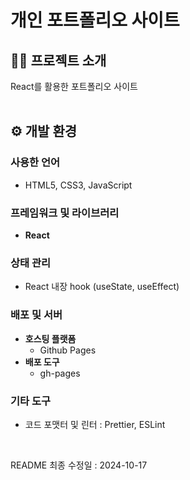 # 개인 포트폴리오 사이트


## 👩‍💻 프로젝트 소개
React를 활용한 포트폴리오 사이트  
<br>

## ⚙ 개발 환경
### 사용한 언어
- HTML5, CSS3, JavaScript
### 프레임워크 및 라이브러리
- **React**
### 상태 관리
- React 내장 hook (useState, useEffect)
### 배포 및 서버
- **호스팅 플랫폼**
  - Github Pages
- **배포 도구**
  - gh-pages
### 기타 도구
- 코드 포맷터 및 린터 : Prettier, ESLint  
<br>

README 최종 수정일 : 2024-10-17
